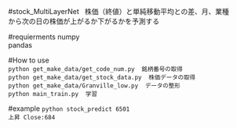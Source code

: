 #stock_MultiLayerNet  
株価（終値）と単純移動平均との差、月、業種  
から次の日の株価が上がるか下がるかを予測する

#requierments 
numpy  
pandas  

#How to use  
`python get_make_data/get_code_num.py  銘柄番号の取得`  
`python get_make_data/get_stock_data.py  株価データの取得`  
`python get_make_data/Granville_low.py  データの整形`  
`python main_train.py  学習`  

#example
`python stock_predict 6501`  
`上昇 Close:684`
